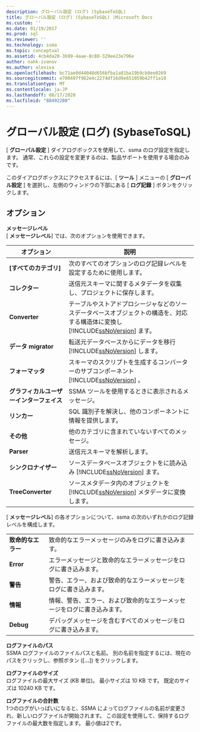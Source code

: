 ```yaml
---
description: グローバル設定 (ログ) (SybaseToSQL)
title: グローバル設定 (ログ) (SybaseToSQL) |Microsoft Docs
ms.custom: ''
ms.date: 01/19/2017
ms.prod: sql
ms.reviewer: ''
ms.technology: ssma
ms.topic: conceptual
ms.assetid: 4cb4da20-3b99-4aae-8c80-329ee23e796e
author: nahk-ivanov
ms.author: alexiva
ms.openlocfilehash: bc71ae0d44048d656bfba1a81ba19b9cb0ee0269
ms.sourcegitcommit: e700497f962e4c2274df16d9e651059b42ff1a10
ms.translationtype: MT
ms.contentlocale: ja-JP
ms.lasthandoff: 08/17/2020
ms.locfileid: "88492280"
---
```

# <a name="global-settings-logging-sybasetosql"></a>グローバル設定 (ログ) (SybaseToSQL)
[ **グローバル設定** ] ダイアログボックスを使用して、ssma のログ設定を指定します。 通常、これらの設定を変更するのは、製品サポートを使用する場合のみです。  
  
このダイアログボックスにアクセスするには、[ **ツール** ] メニューの [ **グローバル設定** ] を選択し、左側のウィンドウの下部にある [ **ログ記録** ] ボタンをクリックします。  
  
## <a name="options"></a>オプション  
**メッセージレベル**  
[ **メッセージレベル**] では、次のオプションを使用できます。  
  
|オプション|説明|  
|----------|---------------|  
|**[すべてのカテゴリ]**|次のすべてのオプションのログ記録レベルを設定するために使用します。|  
|**コレクター**|送信元スキーマに関するメタデータを収集し、プロジェクトに保存します。|  
|**Converter**|テーブルやストアドプロシージャなどのソースデータベースオブジェクトの構造を、対応する構造体に変換し [!INCLUDE[ssNoVersion](../../includes/ssnoversion-md.md)] ます。|  
|**データ migrator**|転送元データベースからにデータを移行 [!INCLUDE[ssNoVersion](../../includes/ssnoversion-md.md)] します。|  
|**フォーマッタ**|スキーマのスクリプトを生成するコンバーターのサブコンポーネント [!INCLUDE[ssNoVersion](../../includes/ssnoversion-md.md)] 。|  
|**グラフィカルユーザーインターフェイス**|SSMA ツールを使用するときに表示されるメッセージ。|  
|**リンカー**|SQL 識別子を解決し、他のコンポーネントに情報を提供します。|  
|**その他**|他のカテゴリに含まれていないすべてのメッセージ。|  
|**Parser**|送信元スキーマを解析します。|  
|**シンクロナイザー**|ソースデータベースオブジェクトをに読み込み [!INCLUDE[ssNoVersion](../../includes/ssnoversion-md.md)] ます。|  
|**TreeConverter**|ソースメタデータ内のオブジェクトを [!INCLUDE[ssNoVersion](../../includes/ssnoversion-md.md)] メタデータに変換します。|  
  
[ **メッセージレベル**] の各オプションについて、ssma の次のいずれかのログ記録レベルを構成します。  
  
|||  
|-|-|  
|**致命的なエラー**|致命的なエラーメッセージのみをログに書き込みます。|  
|**Error**|エラーメッセージと致命的なエラーメッセージをログに書き込みます。|  
|**警告**|警告、エラー、および致命的なエラーメッセージをログに書き込みます。|  
|**情報**|情報、警告、エラー、および致命的なエラーメッセージをログに書き込みます。|  
|**Debug**|デバッグメッセージを含むすべてのメッセージをログに書き込みます。|  
  
**ログファイルのパス**  
SSMA ログファイルのファイルパスと名前。 別の名前を指定するには、現在のパスをクリックし、参照ボタン ([.**..**]) をクリックします。  
  
**ログファイルのサイズ**  
ログファイルの最大サイズ (KB 単位)。 最小サイズは 10 KB です。 既定のサイズは 10240 KB です。  
  
**ログファイルの合計数**  
1つのログがいっぱいになると、SSMA によってログファイルの名前が変更され、新しいログファイルが開始されます。 この設定を使用して、保持するログファイルの最大数を指定します。 最小値は2です。  
  
